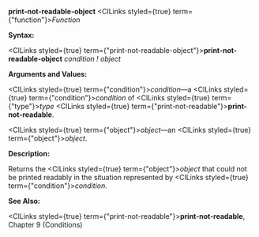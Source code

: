 **print-not-readable-object** <ClLinks styled={true} term={"function"}><i>Function</i></ClLinks> 



**Syntax:** 



<ClLinks styled={true} term={"print-not-readable-object"}><b>print-not-readable-object</b></ClLinks> *condition ! object* 



**Arguments and Values:** 



<ClLinks styled={true} term={"condition"}><i>condition</i></ClLinks>—a <ClLinks styled={true} term={"condition"}><i>condition</i></ClLinks> of <ClLinks styled={true} term={"type"}><i>type</i></ClLinks> <ClLinks styled={true} term={"print-not-readable"}><b>print-not-readable</b></ClLinks>. 



<ClLinks styled={true} term={"object"}><i>object</i></ClLinks>—an <ClLinks styled={true} term={"object"}><i>object</i></ClLinks>. 



**Description:** 



Returns the <ClLinks styled={true} term={"object"}><i>object</i></ClLinks> that could not be printed readably in the situation represented by <ClLinks styled={true} term={"condition"}><i>condition</i></ClLinks>. 



 



 



**See Also:** 



<ClLinks styled={true} term={"print-not-readable"}><b>print-not-readable</b></ClLinks>, Chapter 9 (Conditions) 



